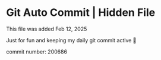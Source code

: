 # Git Auto Commit | Hidden File

This file was added Feb 12, 2025

Just for fun and keeping my daily git commit active 🤪

commit number: 200686
